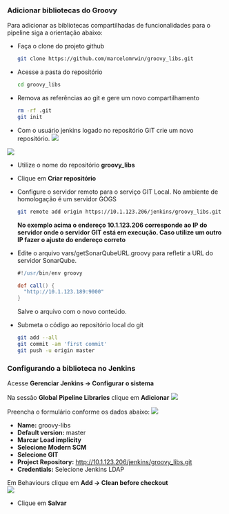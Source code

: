 ### Adicionar bibliotecas do Groovy

Para adicionar as bibliotecas compartilhadas de funcionalidades para o pipeline siga a orientação abaixo:
- Faça o clone do projeto github
  ```bash
  git clone https://github.com/marcelomrwin/groovy_libs.git
  ```
- Acesse a pasta do repositório
  ```bash
  cd groovy_libs
  ```
- Remova as referências ao git e gere um novo compartilhamento
  ```bash
  rm -rf .git
  git init  
  ```
- Com o usuário jenkins logado no repositório GIT crie um novo repositório.
![](/images/fig79.png)</br>

![](/images/fig80.png)</br>
  - Utilize o nome do repositório **groovy_libs**
  - Clique em **Criar repositório**  

- Configure o servidor remoto para o serviço GIT Local. No ambiente de homologação é um servidor GOGS
  ```bash
  git remote add origin https://10.1.123.206/jenkins/groovy_libs.git
  ```
  **No exemplo acima o endereço 10.1.123.206 corresponde ao IP do servidor onde o servidor GIT está em execução. Caso utilize um outro IP fazer o ajuste do endereço correto**
- Edite o arquivo vars/getSonarQubeURL.groovy para refletir a URL do servidor SonarQube.
  ```groovy
  #!/usr/bin/env groovy

  def call() {
    "http://10.1.123.189:9000"
  }
  ```
  Salve o arquivo com o novo conteúdo.

- Submeta o código ao repositório local do git
  ```bash
  git add --all
  git commit -am 'first commit'
  git push -u origin master
  ```
### Configurando a biblioteca no Jenkins
Acesse **Gerenciar Jenkins &rarr; Configurar o sistema**

Na sessão **Global Pipeline Libraries** clique em **Adicionar**
![](/images/fig81.png)

Preencha o formulário conforme os dados abaixo:
![](/images/fig82.png)</br>
- **Name:** groovy-libs
- **Default version:** master
- **Marcar Load implicity**
- **Selecione Modern SCM**
- **Selecione GIT**
- **Project Repository:** http://10.1.123.206/jenkins/groovy_libs.git
- **Credentials:** Selecione Jenkins LDAP

Em Behaviours clique em **Add &rarr; Clean before checkout**</br>
![](/images/fig113.png)</br>


- Clique em **Salvar**
